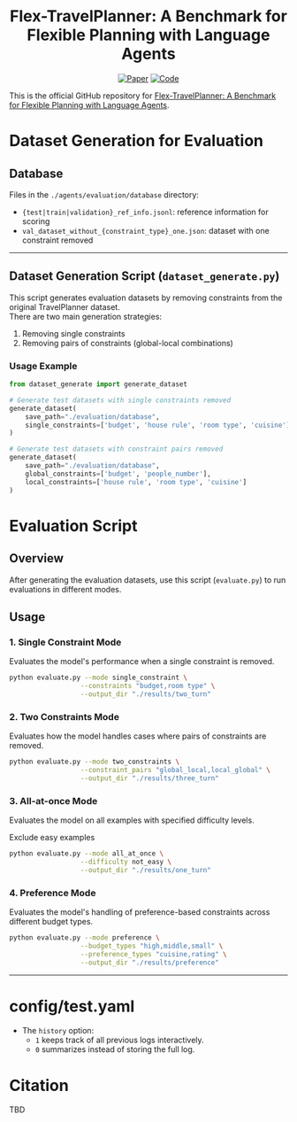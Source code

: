 <div align="center">
  <h1>Flex-TravelPlanner: A Benchmark for Flexible Planning with Language Agents</h1>
  <p>
    <a href="https://openreview.net/forum?id=a7unQ5jMx7"><img src="https://img.shields.io/badge/Paper-FlexTravelPlanner-green" alt="Paper"></a>
    <a href="https://github.com/juhyunohh/FlexTravelBench/"><img src="https://img.shields.io/badge/Github-FlexTravelPlanner-blue" alt="Code"></a>
  </p>
</div>  

This is the official GitHub repository for [Flex-TravelPlanner: A Benchmark for Flexible Planning with Language Agents]([https://arxiv.org/abs/2412.10424](https://openreview.net/forum?id=a7unQ5jMx7)).


# Dataset Generation for Evaluation

## Database

Files in the `./agents/evaluation/database` directory:
- `{test|train|validation}_ref_info.jsonl`: reference information for scoring
- `val_dataset_without_{constraint_type}_one.json`: dataset with one constraint removed

---

## Dataset Generation Script (`dataset_generate.py`)

This script generates evaluation datasets by removing constraints from the original TravelPlanner dataset.  
There are two main generation strategies:

1. Removing single constraints
2. Removing pairs of constraints (global-local combinations)

### Usage Example

```python
from dataset_generate import generate_dataset

# Generate test datasets with single constraints removed
generate_dataset(
    save_path="./evaluation/database",
    single_constraints=['budget', 'house rule', 'room type', 'cuisine']
)

# Generate test datasets with constraint pairs removed
generate_dataset(
    save_path="./evaluation/database", 
    global_constraints=['budget', 'people_number'],
    local_constraints=['house rule', 'room type', 'cuisine']
)
```

# Evaluation Script

## Overview
After generating the evaluation datasets, use this script (`evaluate.py`) to run evaluations in different modes.

## Usage

### 1. Single Constraint Mode
Evaluates the model's performance when a single constraint is removed.

```bash
python evaluate.py --mode single_constraint \
                  --constraints "budget,room type" \
                  --output_dir "./results/two_turn"
```

### 2. Two Constraints Mode
Evaluates how the model handles cases where pairs of constraints are removed.

```bash
python evaluate.py --mode two_constraints \
                  --constraint_pairs "global_local,local_global" \
                  --output_dir "./results/three_turn"
```                  
### 3. All-at-once Mode
Evaluates the model on all examples with specified difficulty levels.

Exclude easy examples

```bash
python evaluate.py --mode all_at_once \
                  --difficulty not_easy \
                  --output_dir "./results/one_turn"
```

### 4. Preference Mode
Evaluates the model's handling of preference-based constraints across different budget types.

```bash
python evaluate.py --mode preference \
                  --budget_types "high,middle,small" \
                  --preference_types "cuisine,rating" \
                  --output_dir "./results/preference"
```
---

# config/test.yaml

- The `history` option:
  - `1` keeps track of all previous logs interactively.
  - `0` summarizes instead of storing the full log.


# Citation
TBD
